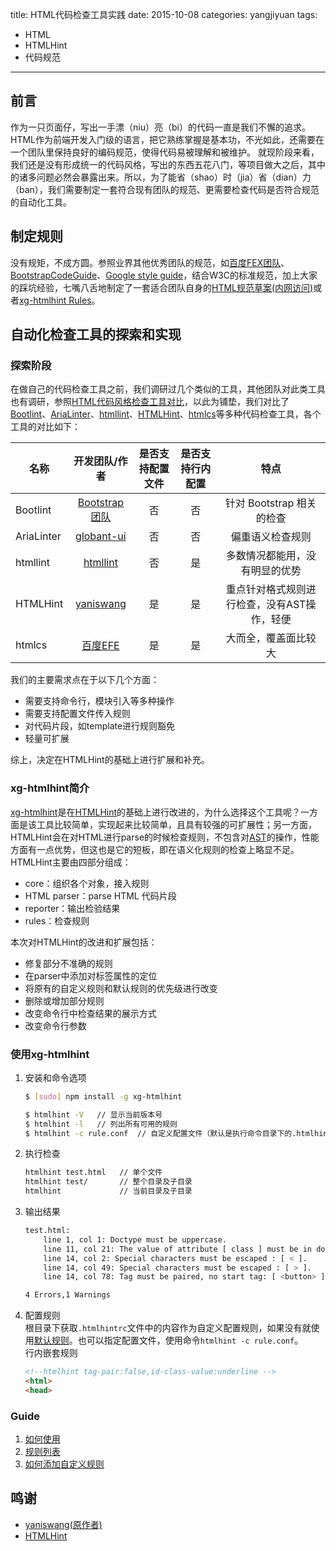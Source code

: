 title: HTML代码检查工具实践
date: 2015-10-08
categories: yangjiyuan
tags: 
- HTML
- HTMLHint
- 代码规范
---

## 前言

作为一只页面仔，写出一手漂（niu）亮（bi）的代码一直是我们不懈的追求。HTML作为前端开发入门级的语言，把它熟练掌握是基本功，不光如此，还需要在一个团队里保持良好的编码规范，使得代码易被理解和被维护。
就现阶段来看，我们还是没有形成统一的代码风格，写出的东西五花八门，等项目做大之后，其中的诸多问题必然会暴露出来。所以，为了能省（shao）时（jia）省（dian）力（ban），我们需要制定一套符合现有团队的规范、更需要检查代码是否符合规范的自动化工具。
<!-- more -->
## 制定规则

没有规矩，不成方圆。参照业界其他优秀团队的规范，如[百度FEX团队](https://github.com/fex-team/styleguide/blob/master/html.md)、[BootstrapCodeGuide](http://codeguide.bootcss.com/)、[Google style guide](http://google.github.io/styleguide/htmlcssguide.xml)，结合W3C的标准规范，加上大家的踩坑经验，七嘴八舌地制定了一套适合团队自身的[HTML规范草案(内网访问)](http://wiki.sankuai.com/pages/viewpage.action?pageId=341813735)或者[xg-htmlhint Rules](https://github.com/yangjiyuan/xg-htmlhint/wiki/Rules)。

## 自动化检查工具的探索和实现
### 探索阶段

在做自己的代码检查工具之前，我们调研过几个类似的工具，其他团队对此类工具也有调研，参照[HTML代码风格检查工具对比](http://efe.baidu.com/blog/comparison-of-html-linting-tool/)，以此为铺垫，我们对比了[Bootlint](https://github.com/twbs/bootlint)、[AriaLinter](https://github.com/globant-ui/arialinter)、[htmllint](https://github.com/htmllint/htmllint)、[HTMLHint](https://github.com/yaniswang/HTMLHint)、[htmlcs](https://github.com/ecomfe/htmlcs)等多种代码检查工具，各个工具的对比如下：

|  名称      |         开发团队/作者       |   是否支持配置文件 | 是否支持行内配置 | 特点
| ------------- |:-------------------:|:-----:|:----:|:-----:|
|  Bootlint       | [Bootstrap团队](https://github.com/twbs/) | 否| 否|针对 Bootstrap 相关的检查
|  AriaLinter      | [globant-ui](https://github.com/globant-ui/)| 否|否|偏重语义检查规则
|  htmllint       | [htmllint](https://github.com/htmllint) | 否|是|多数情况都能用，没有明显的优势|
|  HTMLHint       | [yaniswang](https://github.com/yaniswang) | 是|是|重点针对格式规则进行检查，没有AST操作，轻便
|htmlcs|[百度EFE](https://github.com/ecomfe/htmlcs)|是|是|大而全，覆盖面比较大

我们的主要需求点在于以下几个方面：
- 需要支持命令行，模块引入等多种操作
- 需要支持配置文件传入规则
- 对代码片段，如template进行规则豁免
- 轻量可扩展

综上，决定在HTMLHint的基础上进行扩展和补充。

### xg-htmlhint简介
[xg-htmlhint](https://github.com/yangjiyuan/xg-htmlhint)是在[HTMLHint](https://github.com/yaniswang/HTMLHint)的基础上进行改进的，为什么选择这个工具呢？一方面是该工具比较简单，实现起来比较简单，且具有较强的可扩展性；另一方面，HTMLHint会在对HTML进行parse的时候检查规则，不包含对[AST](https://en.wikipedia.org/wiki/Abstract_syntax_tree)的操作，性能方面有一点优势，但这也是它的短板，即在语义化规则的检查上略显不足。  
HTMLHint主要由四部分组成：

- core：组织各个对象，接入规则
- HTML parser：parse HTML 代码片段
- reporter：输出检验结果
- rules：检查规则

本次对HTMLHint的改进和扩展包括：

- 修复部分不准确的规则
- 在parser中添加对标签属性的定位
- 将原有的自定义规则和默认规则的优先级进行改变
- 删除或增加部分规则
- 改变命令行中检查结果的展示方式
- 改变命令行参数

### 使用xg-htmlhint

1. 安装和命令选项

	``` bash
	$ [sudo] npm install -g xg-htmlhint 
	
	$ htmlhint -V   // 显示当前版本号
	$ htmlhint -l   // 列出所有可用的规则
	$ htmlhint -c rule.conf  // 自定义配置文件（默认是执行命令目录下的.htmlhintrc文件）
	```
2. 执行检查
	
	``` bash
	htmlhint test.html   // 单个文件
	htmlhint test/       // 整个目录及子目录
	htmlhint             // 当前目录及子目录
	```
3. 输出结果

	``` bash
	test.html:
    	line 1, col 1: Doctype must be uppercase.
    	line 11, col 21: The value of attribute [ class ] must be in double quotes.  
    	line 14, col 2: Special characters must be escaped : [ < ].
    	line 14, col 49: Special characters must be escaped : [ > ].
    	line 14, col 78: Tag must be paired, no start tag: [ <button> ]

	4 Errors,1 Warnings
	```
4. 配置规则   
	根目录下获取`.htmlhintrc`文件中的内容作为自定义配置规则，如果没有就使用[默认规则](https://github.com/yangjiyuan/xg-htmlhint/wiki/Rules#default-rules)。也可以指定配置文件，使用命令`htmlhint -c rule.conf`。  
	行内嵌套规则
	
	```html
	<!--htmlhint tag-pair:false,id-class-value:underline -->
	<html>
	<head>
	``` 
	
### Guide
1. [如何使用](https://github.com/yangjiyuan/xg-htmlhint/wiki/Usage)
2. [规则列表](https://github.com/yangjiyuan/xg-htmlhint/wiki/Rules)
3. [如何添加自定义规则](https://github.com/yangjiyuan/xg-htmlhint/wiki/Developer-Guide)

## 鸣谢
- [yaniswang(原作者)](https://github.com/yaniswang/)
- [HTMLHint](https://github.com/yaniswang/HTMLHint/)
